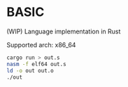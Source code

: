 # BASIC

(WIP) Language implementation in Rust

Supported arch: x86_64

```bash
cargo run > out.s
nasm -f elf64 out.s
ld -o out out.o
./out
```
